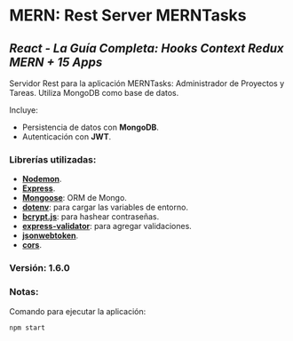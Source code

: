 # MERN: Rest Server MERNTasks

## *React - La Guía Completa: Hooks Context Redux MERN + 15 Apps*

Servidor Rest para la aplicación MERNTasks: Administrador de Proyectos y Tareas.
Utiliza MongoDB como base de datos.

Incluye:
- Persistencia de datos con **MongoDB**.
- Autenticación con **JWT**.

### Librerías utilizadas:
- [**Nodemon**](https://www.npmjs.com/package/nodemon).
- [**Express**](https://www.npmjs.com/package/uuid).
- [**Mongoose**](https://www.npmjs.com/package/mongoose): ORM de Mongo.
- [**dotenv**](https://www.npmjs.com/package/dotenv): para cargar las variables de entorno.
- [**bcrypt.js**](www.npmjs.com/package/bcryptjs): para hashear contraseñas.
- [**express-validator**](https://www.npmjs.com/package/express-validator): para agregar validaciones.
- [**jsonwebtoken**](https://www.npmjs.com/package/jsonwebtoken).
- [**cors**](https://www.npmjs.com/package/cors).

### Versión: 1.6.0

### Notas:
Comando para ejecutar la aplicación:
```
npm start
```

